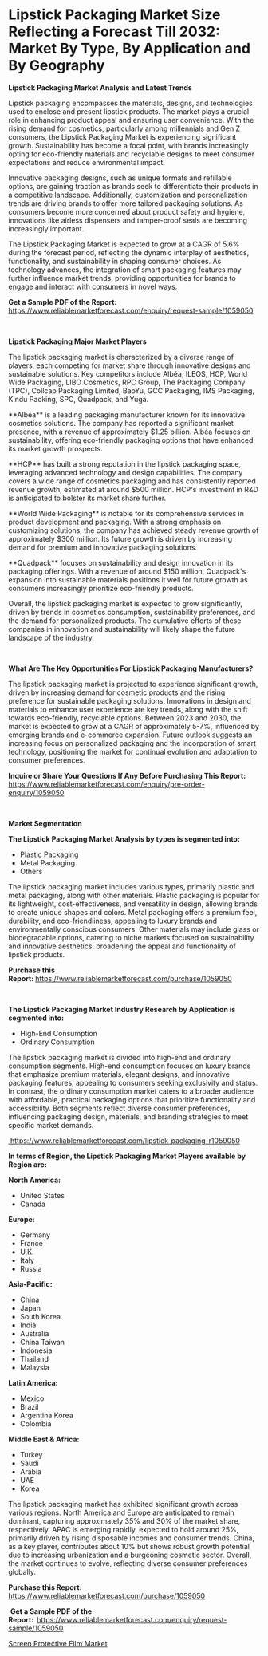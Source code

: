 <p><h1>Lipstick Packaging Market Size Reflecting a Forecast Till 2032: Market By Type, By Application and By Geography</h1></p><p><strong>Lipstick Packaging Market Analysis and Latest Trends</strong></p>
<p><p>Lipstick packaging encompasses the materials, designs, and technologies used to enclose and present lipstick products. The market plays a crucial role in enhancing product appeal and ensuring user convenience. With the rising demand for cosmetics, particularly among millennials and Gen Z consumers, the Lipstick Packaging Market is experiencing significant growth. Sustainability has become a focal point, with brands increasingly opting for eco-friendly materials and recyclable designs to meet consumer expectations and reduce environmental impact.</p><p>Innovative packaging designs, such as unique formats and refillable options, are gaining traction as brands seek to differentiate their products in a competitive landscape. Additionally, customization and personalization trends are driving brands to offer more tailored packaging solutions. As consumers become more concerned about product safety and hygiene, innovations like airless dispensers and tamper-proof seals are becoming increasingly important.</p><p>The Lipstick Packaging Market is expected to grow at a CAGR of 5.6% during the forecast period, reflecting the dynamic interplay of aesthetics, functionality, and sustainability in shaping consumer choices. As technology advances, the integration of smart packaging features may further influence market trends, providing opportunities for brands to engage and interact with consumers in novel ways.</p></p>
<p><strong>Get a Sample PDF of the Report:&nbsp;</strong> <a href="https://www.reliablemarketforecast.com/enquiry/request-sample/1059050?utm_campaign=2015&utm_medium=2&utm_source=Github&utm_content=ia&utm_term=05022025&utm_id=lipstick-packaging">https://www.reliablemarketforecast.com/enquiry/request-sample/1059050</a></p>
<p>&nbsp;</p>
<p><strong>Lipstick Packaging Major Market Players</strong></p>
<p><p>The lipstick packaging market is characterized by a diverse range of players, each competing for market share through innovative designs and sustainable solutions. Key competitors include Albéa, ILEOS, HCP, World Wide Packaging, LIBO Cosmetics, RPC Group, The Packaging Company (TPC), Collcap Packaging Limited, BaoYu, GCC Packaging, IMS Packaging, Kindu Packing, SPC, Quadpack, and Yuga.</p><p>**Albéa** is a leading packaging manufacturer known for its innovative cosmetics solutions. The company has reported a significant market presence, with a revenue of approximately $1.25 billion. Albéa focuses on sustainability, offering eco-friendly packaging options that have enhanced its market growth prospects.</p><p>**HCP** has built a strong reputation in the lipstick packaging space, leveraging advanced technology and design capabilities. The company covers a wide range of cosmetics packaging and has consistently reported revenue growth, estimated at around $500 million. HCP's investment in R&D is anticipated to bolster its market share further.</p><p>**World Wide Packaging** is notable for its comprehensive services in product development and packaging. With a strong emphasis on customizing solutions, the company has achieved steady revenue growth of approximately $300 million. Its future growth is driven by increasing demand for premium and innovative packaging solutions.</p><p>**Quadpack** focuses on sustainability and design innovation in its packaging offerings. With a revenue of around $150 million, Quadpack's expansion into sustainable materials positions it well for future growth as consumers increasingly prioritize eco-friendly products.</p><p>Overall, the lipstick packaging market is expected to grow significantly, driven by trends in cosmetics consumption, sustainability preferences, and the demand for personalized products. The cumulative efforts of these companies in innovation and sustainability will likely shape the future landscape of the industry.</p></p>
<p>&nbsp;</p>
<p><strong>What Are The Key Opportunities For Lipstick Packaging Manufacturers?</strong></p>
<p><p>The lipstick packaging market is projected to experience significant growth, driven by increasing demand for cosmetic products and the rising preference for sustainable packaging solutions. Innovations in design and materials to enhance user experience are key trends, along with the shift towards eco-friendly, recyclable options. Between 2023 and 2030, the market is expected to grow at a CAGR of approximately 5-7%, influenced by emerging brands and e-commerce expansion. Future outlook suggests an increasing focus on personalized packaging and the incorporation of smart technology, positioning the market for continual evolution and adaptation to consumer preferences.</p></p>
<p><strong>Inquire or Share Your Questions If Any Before Purchasing This Report:</strong> <a href="https://www.reliablemarketforecast.com/enquiry/pre-order-enquiry/1059050?utm_campaign=2015&utm_medium=2&utm_source=Github&utm_content=ia&utm_term=05022025&utm_id=lipstick-packaging">https://www.reliablemarketforecast.com/enquiry/pre-order-enquiry/1059050</a></p>
<p>&nbsp;</p>
<p><strong>Market Segmentation</strong></p>
<p><strong>The Lipstick Packaging Market Analysis by types is segmented into:</strong></p>
<p><ul><li>Plastic Packaging</li><li>Metal Packaging</li><li>Others</li></ul></p>
<p><p>The lipstick packaging market includes various types, primarily plastic and metal packaging, along with other materials. Plastic packaging is popular for its lightweight, cost-effectiveness, and versatility in design, allowing brands to create unique shapes and colors. Metal packaging offers a premium feel, durability, and eco-friendliness, appealing to luxury brands and environmentally conscious consumers. Other materials may include glass or biodegradable options, catering to niche markets focused on sustainability and innovative aesthetics, broadening the appeal and functionality of lipstick products.</p></p>
<p><strong>Purchase this Report:&nbsp;</strong><a href="https://www.reliablemarketforecast.com/purchase/1059050?utm_campaign=2015&utm_medium=2&utm_source=Github&utm_content=ia&utm_term=05022025&utm_id=lipstick-packaging">https://www.reliablemarketforecast.com/purchase/1059050</a></p>
<p>&nbsp;</p>
<p><strong>The Lipstick Packaging Market Industry Research by Application is segmented into:</strong></p>
<p><ul><li>High-End Consumption</li><li>Ordinary Consumption</li></ul></p>
<p><p>The lipstick packaging market is divided into high-end and ordinary consumption segments. High-end consumption focuses on luxury brands that emphasize premium materials, elegant designs, and innovative packaging features, appealing to consumers seeking exclusivity and status. In contrast, the ordinary consumption market caters to a broader audience with affordable, practical packaging options that prioritize functionality and accessibility. Both segments reflect diverse consumer preferences, influencing packaging design, materials, and branding strategies to meet specific market demands.</p></p>
<p><a href="https://www.reliablemarketforecast.com/lipstick-packaging-r1059050?utm_campaign=2015&utm_medium=2&utm_source=Github&utm_content=ia&utm_term=05022025&utm_id=lipstick-packaging">&nbsp;https://www.reliablemarketforecast.com/lipstick-packaging-r1059050</a></p>
<p><strong>In terms of Region, the Lipstick Packaging Market Players available by Region are:</strong></p>
<p>
    <p> <strong> North America: </strong>
        <ul>
            <li>United States</li>
            <li>Canada</li>
        </ul>
        </p> 
    <p> <strong> Europe: </strong>
        <ul>
            <li>Germany</li>
            <li>France</li>
            <li>U.K.</li>
            <li>Italy</li>
            <li>Russia</li>
        </ul>
        </p> 
    <p> <strong> Asia-Pacific: </strong>
        <ul>
            <li>China</li>
            <li>Japan</li>
            <li>South Korea</li>
            <li>India</li>
            <li>Australia</li>
            <li>China Taiwan</li>
            <li>Indonesia</li>
            <li>Thailand</li>
            <li>Malaysia</li>
        </ul>
        </p> 
    <p> <strong> Latin America: </strong>
        <ul>
            <li>Mexico</li>
            <li>Brazil</li>
            <li>Argentina Korea</li>
            <li>Colombia</li>
        </ul>
        </p> 
    <p> <strong> Middle East & Africa: </strong>
        <ul>
            <li>Turkey</li>
            <li>Saudi</li>
            <li>Arabia</li>
            <li>UAE</li>
            <li>Korea</li>
        </ul>
    </p>
    </p>
<p><p>The lipstick packaging market has exhibited significant growth across various regions. North America and Europe are anticipated to remain dominant, capturing approximately 35% and 30% of the market share, respectively. APAC is emerging rapidly, expected to hold around 25%, primarily driven by rising disposable incomes and consumer trends. China, as a key player, contributes about 10% but shows robust growth potential due to increasing urbanization and a burgeoning cosmetic sector. Overall, the market continues to evolve, reflecting diverse consumer preferences globally.</p></p>
<p><strong>Purchase this Report: </strong><a href="https://www.reliablemarketforecast.com/purchase/1059050?utm_campaign=2015&utm_medium=2&utm_source=Github&utm_content=ia&utm_term=05022025&utm_id=lipstick-packaging">https://www.reliablemarketforecast.com/purchase/1059050</a></p>
<p>&nbsp;<strong>Get a Sample PDF of the Report:&nbsp;&nbsp;</strong><a href="https://www.reliablemarketforecast.com/enquiry/request-sample/1059050?utm_campaign=2015&utm_medium=2&utm_source=Github&utm_content=ia&utm_term=05022025&utm_id=lipstick-packaging">https://www.reliablemarketforecast.com/enquiry/request-sample/1059050</a></p>
<p><strong></strong></p>
<p><p><a href="https://github.com/santosh758595/Market-Research-Report-List-7/blob/main/screen-protective-film-market.md?utm_campaign=2015&utm_medium=2&utm_source=Github&utm_content=ia&utm_term=05022025&utm_id=lipstick-packaging">Screen Protective Film Market</a></p></p>